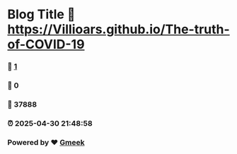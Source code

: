 # Blog Title :link: https://Villioars.github.io/The-truth-of-COVID-19 
### :page_facing_up: [1](https://Villioars.github.io/The-truth-of-COVID-19/tag.html) 
### :speech_balloon: 0 
### :hibiscus: 37888 
### :alarm_clock: 2025-04-30 21:48:58 
### Powered by :heart: [Gmeek](https://github.com/Meekdai/Gmeek)
